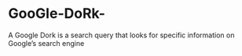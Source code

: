 # GooGle-DoRk-
A Google Dork is a search query that looks for specific information on Google’s search engine
